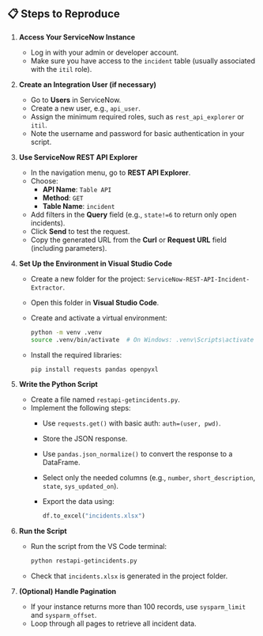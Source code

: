 ## 📋 Steps to Reproduce

1. **Access Your ServiceNow Instance**  
   - Log in with your admin or developer account.  
   - Make sure you have access to the `incident` table (usually associated with the `itil` role).

2. **Create an Integration User (if necessary)**  
   - Go to **Users** in ServiceNow.  
   - Create a new user, e.g., `api_user`.  
   - Assign the minimum required roles, such as `rest_api_explorer` or `itil`.  
   - Note the username and password for basic authentication in your script.

3. **Use ServiceNow REST API Explorer**  
   - In the navigation menu, go to **REST API Explorer**.  
   - Choose:  
     - **API Name**: `Table API`  
     - **Method**: `GET`  
     - **Table Name**: `incident`  
   - Add filters in the **Query** field (e.g., `state!=6` to return only open incidents).  
   - Click **Send** to test the request.  
   - Copy the generated URL from the **Curl** or **Request URL** field (including parameters).

4. **Set Up the Environment in Visual Studio Code**  
   - Create a new folder for the project: `ServiceNow-REST-API-Incident-Extractor`.  
   - Open this folder in **Visual Studio Code**.  
   - Create and activate a virtual environment:

     ```bash
     python -m venv .venv
     source .venv/bin/activate  # On Windows: .venv\Scripts\activate
     ```

   - Install the required libraries:

     ```bash
     pip install requests pandas openpyxl
     ```

5. **Write the Python Script**  
   - Create a file named `restapi-getincidents.py`.  
   - Implement the following steps:  
     - Use `requests.get()` with basic auth: `auth=(user, pwd)`.  
     - Store the JSON response.  
     - Use `pandas.json_normalize()` to convert the response to a DataFrame.  
     - Select only the needed columns (e.g., `number`, `short_description`, `state`, `sys_updated_on`).  
     - Export the data using:

       ```python
       df.to_excel("incidents.xlsx")
       ```

6. **Run the Script**  
   - Run the script from the VS Code terminal:

     ```bash
     python restapi-getincidents.py
     ```

   - Check that `incidents.xlsx` is generated in the project folder.

7. **(Optional) Handle Pagination**  
   - If your instance returns more than 100 records, use `sysparm_limit` and `sysparm_offset`.  
   - Loop through all pages to retrieve all incident data.
